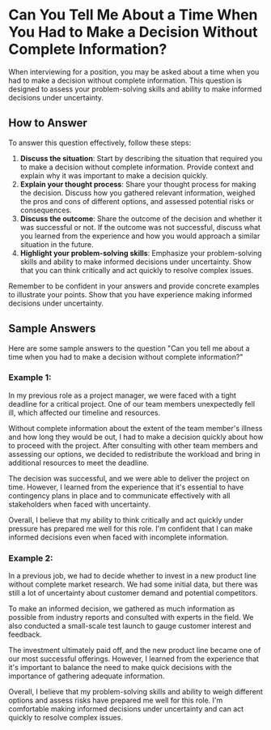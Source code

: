 Can You Tell Me About a Time When You Had to Make a Decision Without Complete Information?
===============================================================================================================

When interviewing for a position, you may be asked about a time when you had to make a decision without complete information. This question is designed to assess your problem-solving skills and ability to make informed decisions under uncertainty.

How to Answer
-------------

To answer this question effectively, follow these steps:

1. **Discuss the situation**: Start by describing the situation that required you to make a decision without complete information. Provide context and explain why it was important to make a decision quickly.
2. **Explain your thought process**: Share your thought process for making the decision. Discuss how you gathered relevant information, weighed the pros and cons of different options, and assessed potential risks or consequences.
3. **Discuss the outcome**: Share the outcome of the decision and whether it was successful or not. If the outcome was not successful, discuss what you learned from the experience and how you would approach a similar situation in the future.
4. **Highlight your problem-solving skills**: Emphasize your problem-solving skills and ability to make informed decisions under uncertainty. Show that you can think critically and act quickly to resolve complex issues.

Remember to be confident in your answers and provide concrete examples to illustrate your points. Show that you have experience making informed decisions under uncertainty.

Sample Answers
--------------

Here are some sample answers to the question "Can you tell me about a time when you had to make a decision without complete information?"

### Example 1:

In my previous role as a project manager, we were faced with a tight deadline for a critical project. One of our team members unexpectedly fell ill, which affected our timeline and resources.

Without complete information about the extent of the team member's illness and how long they would be out, I had to make a decision quickly about how to proceed with the project. After consulting with other team members and assessing our options, we decided to redistribute the workload and bring in additional resources to meet the deadline.

The decision was successful, and we were able to deliver the project on time. However, I learned from the experience that it's essential to have contingency plans in place and to communicate effectively with all stakeholders when faced with uncertainty.

Overall, I believe that my ability to think critically and act quickly under pressure has prepared me well for this role. I'm confident that I can make informed decisions even when faced with incomplete information.

### Example 2:

In a previous job, we had to decide whether to invest in a new product line without complete market research. We had some initial data, but there was still a lot of uncertainty about customer demand and potential competitors.

To make an informed decision, we gathered as much information as possible from industry reports and consulted with experts in the field. We also conducted a small-scale test launch to gauge customer interest and feedback.

The investment ultimately paid off, and the new product line became one of our most successful offerings. However, I learned from the experience that it's important to balance the need to make quick decisions with the importance of gathering adequate information.

Overall, I believe that my problem-solving skills and ability to weigh different options and assess risks have prepared me well for this role. I'm comfortable making informed decisions under uncertainty and can act quickly to resolve complex issues.
